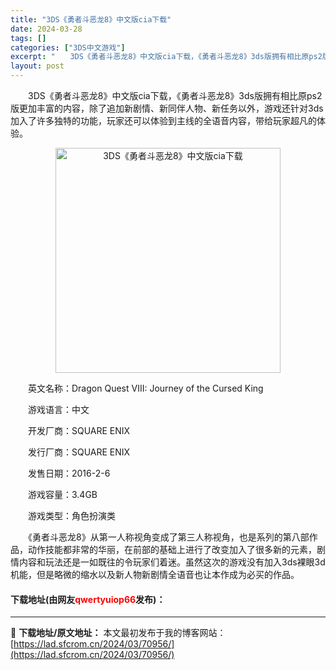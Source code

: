 ```yaml
---
title: "3DS《勇者斗恶龙8》中文版cia下载"
date: 2024-03-28
tags: []
categories: ["3DS中文游戏"]
excerpt: "　　3DS《勇者斗恶龙8》中文版cia下载，《勇者斗恶龙8》3ds版拥有相比原ps2版更加丰富的内容，除了追加新剧情、新同伴人物、新任务以外，游戏还针对3ds加入了许多独特的功能，玩家还可以体验到主线的全语音内容，带给玩家超凡的体验。 　　英文名称：Dragon Quest VIII: Journe&hellip;"
layout: post
---
```


 <p>　　3DS《勇者斗恶龙8》中文版cia下载，《勇者斗恶龙8》3ds版拥有相比原ps2版更加丰富的内容，除了追加新剧情、新同伴人物、新任务以外，游戏还针对3ds加入了许多独特的功能，玩家还可以体验到主线的全语音内容，带给玩家超凡的体验。</p> <p align="center"><img align="" border="0" src="https://lad.sfcrom.cn/wp-content/uploads/2024/03/20240328_6605486b1bf4f.jpg" width="360" alt="3DS《勇者斗恶龙8》中文版cia下载" /></p> <p>　　英文名称：Dragon Quest VIII: Journey of the Cursed King</p> <p>　　游戏语言：中文</p> <p>　　开发厂商：SQUARE ENIX</p> <p>　　发行厂商：SQUARE ENIX</p> <p>　　发售日期：2016-2-6</p> <p>　　游戏容量：3.4GB</p> <p>　　游戏类型：角色扮演类</p> <p>　　《勇者斗恶龙8》从第一人称视角变成了第三人称视角，也是系列的第八部作品，动作技能都非常的华丽，在前部的基础上进行了改变加入了很多新的元素，剧情内容和玩法还是一如既往的令玩家们着迷。虽然这次的游戏没有加入3ds裸眼3d机能，但是略微的缩水以及新人物新剧情全语音也让本作成为必买的作品。</p> <p><h4>下载地址(由网友<font color="red">qwertyuiop66</font>发布)：</h4></p> 

---
📖 **下载地址/原文地址：** 本文最初发布于我的博客网站：[https://lad.sfcrom.cn/2024/03/70956/](https://lad.sfcrom.cn/2024/03/70956/)
